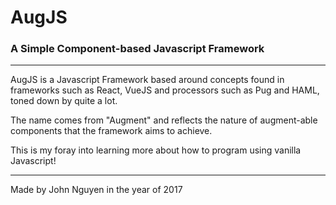 # AugJS
### A Simple Component-based Javascript Framework

---

AugJS is a Javascript Framework based around concepts found in frameworks such as React, VueJS and processors such as Pug and HAML, toned down by quite a lot.

The name comes from "Augment" and reflects the nature of augment-able components that the framework aims to achieve.

This is my foray into learning more about how to program using vanilla Javascript!

---

Made by John Nguyen in the year of 2017